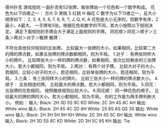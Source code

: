 德州扑克 游戏规则
一副扑克有52张牌，每张牌由一个花色和一个数字构成。
花色为以下四者之一：
    方片 D
    黑桃 S
    红桃 H
    梅花 C
数字为以下13者之一，且大小顺序如下：
    2, 3, 4, 5, 6, 7, 8, 9, T, J, Q, K, A
花色是大小无序的，但数字有序，2最小，A最大。
一手牌有5张。根据花色和数字的不同，其大小按照以下规则决定。
满足下面规则的手牌会大于满足上面规则的手牌。
    同花顺＞同花＞顺子＞三条＞两对＞对子＞散牌
    散牌：


不符合其他任何规则的五张牌。
比较最大一张牌的大小，如果相同，比较第二大的牌的牌点数，如果五张牌的牌点数都相同，则为平局。
1.对子：
有两张同样大小的牌片。
比较两张大小一样的牌的牌点数，如果相同，依次比较剩余的三张牌大小。若大小都相同，则为平局。
2.两对：
有两个对子牌。
比较大对子的大小，若相同，比较小对子的大小，若还相同，比较单张牌的大小，若还相同，则为平局。
3.三条：
有三张同样大小的牌片。
比较三张大小一样的牌的牌点数大小。
4.顺子：
五张相连的牌。
比较最大的牌点数。若大小都相同，则为平局。
5.同花：
五张牌的花色相同。
按照散排规则比较大小。
6.同花顺：
同一种花色的顺子。
比较最大的牌的牌的大小。若大小都相同，则为平局。
你的工作是为两手牌判断大小。
例如：
输入: Black: 2H 3D 5S 9C KD White: 2C 3H 4S 8C AH 输出: White wins
输入: Black: 2H 4S 4C 2D 4H White: 2S 8S AS QS 3S 输出: White wins
输入: Black: 2H 3H 5H 9H KH White: 2C 3H 4S 5C 6H 输出: White wins
输入: Black: 2H 3D 5S 9C KD White: 2D 3H 5C 9S KH 输出: Tie

